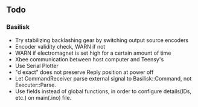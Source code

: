 ## Todo
### Basilisk
- Try stabilizing backlashing gear by switching output source encoders
- Encoder validity check, WARN if not
- WARN if electromagnet is set high for a certain amount of time
- Xbee communication between host computer and Teensy's
- Use Serial Plotter
- "d exact" does not preserve Reply position at power off
- Let CommandReceiver parse external signal to Basilisk::Command, not Executer::Parse.
- Use fields instead of global functions, in order to configure details(IDs, etc.) on main(.ino) file.